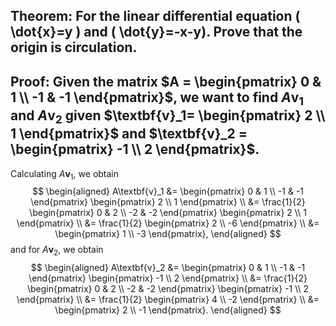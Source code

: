 ## Theorem: For the linear differential equation \( \dot{x}=y \) and \( \dot{y}=-x-y). Prove that the origin is circulation.


## Proof: Given the matrix $A = \begin{pmatrix} 0 & 1 \\ -1 & -1 \end{pmatrix}$, we want to find $A\textbf{v}_1$ and $A\textbf{v}_2$ given $\textbf{v}_1= \begin{pmatrix} 2 \\ 1 \end{pmatrix}$ and $\textbf{v}_2 = \begin{pmatrix} -1 \\ 2 \end{pmatrix}$. 

Calculating $A\textbf{v}_1$, we obtain
$$
\begin{aligned}
A\textbf{v}_1 &=  \begin{pmatrix} 0 & 1 \\ -1 & -1 \end{pmatrix} \begin{pmatrix} 2 \\ 1 \end{pmatrix} \\
&= \frac{1}{2} \begin{pmatrix} 0 & 2 \\ -2 & -2 \end{pmatrix} \begin{pmatrix} 2 \\ 1 \end{pmatrix} \\
&= \frac{1}{2} \begin{pmatrix} 2 \\ -6 \end{pmatrix} \\
&= \begin{pmatrix} 1 \\ -3 \end{pmatrix},
\end{aligned}
$$
and for $A\textbf{v}_2$, we obtain
$$
\begin{aligned}
A\textbf{v}_2 &=  \begin{pmatrix} 0 & 1 \\ -1 & -1 \end{pmatrix} \begin{pmatrix} -1 \\ 2 \end{pmatrix} \\
&= \frac{1}{2} \begin{pmatrix} 0 & 2 \\ -2 & -2 \end{pmatrix} \begin{pmatrix} -1 \\ 2 \end{pmatrix} \\
&= \frac{1}{2} \begin{pmatrix} 4 \\ -2 \end{pmatrix} \\
&= \begin{pmatrix} 2 \\ -1 \end{pmatrix}.
\end{aligned}
$$